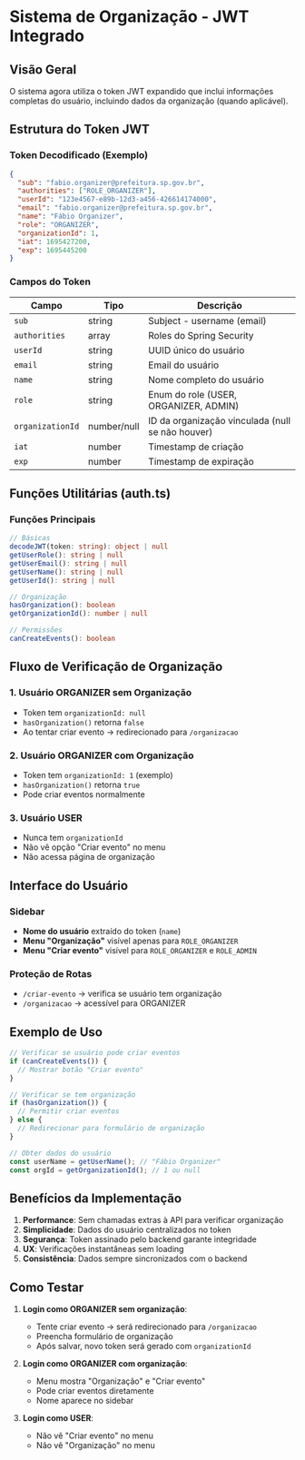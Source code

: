 # Sistema de Organização - JWT Integrado

## Visão Geral

O sistema agora utiliza o token JWT expandido que inclui informações completas do usuário, incluindo dados da organização (quando aplicável).

## Estrutura do Token JWT

### Token Decodificado (Exemplo)

```json
{
  "sub": "fabio.organizer@prefeitura.sp.gov.br",
  "authorities": ["ROLE_ORGANIZER"],
  "userId": "123e4567-e89b-12d3-a456-426614174000",
  "email": "fabio.organizer@prefeitura.sp.gov.br",
  "name": "Fábio Organizer",
  "role": "ORGANIZER",
  "organizationId": 1,
  "iat": 1695427200,
  "exp": 1695445200
}
```

### Campos do Token

| Campo            | Tipo        | Descrição                                        |
| ---------------- | ----------- | ------------------------------------------------ |
| `sub`            | string      | Subject - username (email)                       |
| `authorities`    | array       | Roles do Spring Security                         |
| `userId`         | string      | UUID único do usuário                            |
| `email`          | string      | Email do usuário                                 |
| `name`           | string      | Nome completo do usuário                         |
| `role`           | string      | Enum do role (USER, ORGANIZER, ADMIN)            |
| `organizationId` | number/null | ID da organização vinculada (null se não houver) |
| `iat`            | number      | Timestamp de criação                             |
| `exp`            | number      | Timestamp de expiração                           |

## Funções Utilitárias (auth.ts)

### Funções Principais

```typescript
// Básicas
decodeJWT(token: string): object | null
getUserRole(): string | null
getUserEmail(): string | null
getUserName(): string | null
getUserId(): string | null

// Organização
hasOrganization(): boolean
getOrganizationId(): number | null

// Permissões
canCreateEvents(): boolean
```

## Fluxo de Verificação de Organização

### 1. Usuário ORGANIZER sem Organização

- Token tem `organizationId: null`
- `hasOrganization()` retorna `false`
- Ao tentar criar evento → redirecionado para `/organizacao`

### 2. Usuário ORGANIZER com Organização

- Token tem `organizationId: 1` (exemplo)
- `hasOrganization()` retorna `true`
- Pode criar eventos normalmente

### 3. Usuário USER

- Nunca tem `organizationId`
- Não vê opção "Criar evento" no menu
- Não acessa página de organização

## Interface do Usuário

### Sidebar

- **Nome do usuário** extraído do token (`name`)
- **Menu "Organização"** visível apenas para `ROLE_ORGANIZER`
- **Menu "Criar evento"** visível para `ROLE_ORGANIZER` e `ROLE_ADMIN`

### Proteção de Rotas

- `/criar-evento` → verifica se usuário tem organização
- `/organizacao` → acessível para ORGANIZER

## Exemplo de Uso

```typescript
// Verificar se usuário pode criar eventos
if (canCreateEvents()) {
  // Mostrar botão "Criar evento"
}

// Verificar se tem organização
if (hasOrganization()) {
  // Permitir criar eventos
} else {
  // Redirecionar para formulário de organização
}

// Obter dados do usuário
const userName = getUserName(); // "Fábio Organizer"
const orgId = getOrganizationId(); // 1 ou null
```

## Benefícios da Implementação

1. **Performance**: Sem chamadas extras à API para verificar organização
2. **Simplicidade**: Dados do usuário centralizados no token
3. **Segurança**: Token assinado pelo backend garante integridade
4. **UX**: Verificações instantâneas sem loading
5. **Consistência**: Dados sempre sincronizados com o backend

## Como Testar

1. **Login como ORGANIZER sem organização**:

   - Tente criar evento → será redirecionado para `/organizacao`
   - Preencha formulário de organização
   - Após salvar, novo token será gerado com `organizationId`

2. **Login como ORGANIZER com organização**:

   - Menu mostra "Organização" e "Criar evento"
   - Pode criar eventos diretamente
   - Nome aparece no sidebar

3. **Login como USER**:
   - Não vê "Criar evento" no menu
   - Não vê "Organização" no menu
